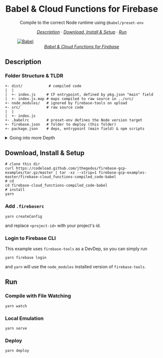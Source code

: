 <h1 align="center">Babel & Cloud Functions for Firebase</h1>

<p align="center">Compile to the correct Node runtime using <code>@babel/preset-env</code></p>

<!-- toc -->

<p align="center">
    <em>
    <a href="#description">Description</a>
    · <a href="#download_install_setup">Download, Install & Setup</a>
    · <a href="#run">Run</a>
    </em>
</p>

<!-- title img -->

<a href='https://medium.com/@jthegedus/babel-cloud-functions-for-firebase-796606628d37'>
<figure>
    <img
        src='https://cdn-images-1.medium.com/max/1000/1*ikqwah22cSHbiI5GiG1DtQ.gif'
        title='Babel & Cloud Functions for Firebase'
        alt="Babel"
    />
    <figcaption align='center'>
        <i>Babel & Cloud Functions for Firebase</i>
    </figcaption>
</figure>
</a>

<!-- contents -->

<h2 id="description">Description</h2>

### Folder Structure & TLDR

```
+- dist/            # compiled code
|  |
|  +- index.js     # CF entrypoint, defined by pkg.json "main" field
|  +- index.js.map # maps compiled to raw source in ../src/
+- node_modules/   # ignored by firebase-tools on upload
+- src/            # raw source code
|  |
|  +- index.js
+- .babelrc        # preset-env defines the Node version target
+- firebase.json   # folder to deploy (this folder)
+- package.json    # deps, entrypoint (main field) & npm scripts
```

<details>
<summary>Going into more Depth</summary>

`.babelrc`  defines via `@babel/preset-env` the Node version to compile to. In this case, Node 6.11.5

```json
// .babelrc
{
  "presets": [
    [
      "@babel/preset-env",
      {
        "targets": { "node": "6.11.5" }
      }
    ]
  ]
}
```

`firebase.json`  defines the folder to deploy. In this case, we will deploy the root folder

```json
// .firebase.json
{ "functions": { "source": "." } }
```

`firebase-tools` will ignore `node_modules` on upload as Cloud Functions itself installs the dependencies in the cloud 💯 We will need to deploy:

- `dist/` for the compiled code
- `src/` for the original code enabling source maps with Cloud Function logs
- `package.json` for the reasons discussed below.

`package.json` defines our:

- scripts : `watch`, `serve` & `deploy` scripts are the core scripts to use. The `compile` script executes the `@babel/cli` tool and compiles our code with source maps.

```json
// package.json
{
  "compile": "babel 'src' --out-dir 'dist' --source-maps",
  "watch": "yarn compile --watch",
  "serve": "yarn watch & yarn firebase serve --only functions",
  "predeploy": "yarn compile",
  "deploy": "yarn firebase deploy --only functions"
}
```

- dependencies : the deps for Cloud Functions to install in the cloud.

- main : this is the most important field of all. This defines the entrypoint to your code that Cloud Functions will execute. Since we are uploading the root folder, our entrypoint is located by:

```json
{
  "main": "dist/index.js"
}
```

</details>

<h2 id="download_install_setup">Download, Install & Setup</h2>

```shell
# clone this dir
curl https://codeload.github.com/jthegedus/firebase-gcp-examples/tar.gz/master | tar -xz --strip=1 firebase-gcp-examples-master/firebase-cloud_functions-compiled_code-babel
# cd
cd firebase-cloud_functions-compiled_code-babel
# install
yarn
```

### Add `.firebaserc`

```shell
yarn createConfig
```

and replace `<project-id>` with your project's id.

### Login to Firebase CLI

This example uses `firebase-tools` as a DevDep, so you can simply run

```shell
yarn firebase login
```

and `yarn` will use the `node_modules` installed version of `firebase-tools`.

<h2 id="run">Run</h2>

### Compile with File Watching

```shell
yarn watch
```

### Local Emulation

```shell
yarn serve
```

### Deploy

```shell
yarn deploy
```
